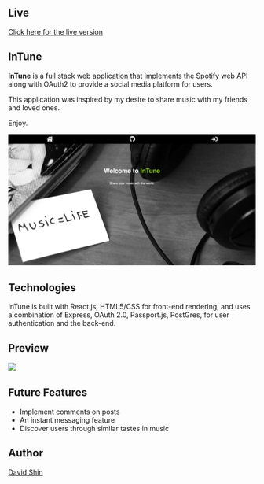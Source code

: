 ## Live
[Click here for the live version](http://ds-intune.herokuapp.com)

## InTune
**InTune** is a full stack web application that implements  the Spotify web API along with OAuth2 to provide a social media platform for users.

This application was inspired by my desire to share music with my friends and loved ones.

Enjoy.

<img src="./public/preview/intune.png"/>

## Technologies
InTune is built with React.js, HTML5/CSS for front-end rendering, and uses a combination of Express, OAuth 2.0, Passport.js, PostGres, for user authentication and the back-end. 

## Preview

<img src="./public/preview/intune.gif" />

## Future Features
* Implement comments on posts
* An instant messaging feature
* Discover users through similar tastes in music

## Author

[David Shin](https://github.com/davidyshin)